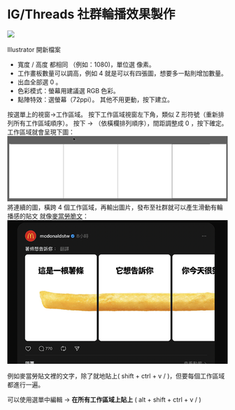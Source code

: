 # IG/Threads 社群輪播效果製作
![](i/Carousel-sample.gif)

Illustrator 開新檔案
- 寬度 / 高度 都相同 （例如：1080)，單位選 像素。
- 工作畫板數量可以調高，例如 4 就是可以有四張圖，想要多一點則增加數量。
- 出血全部選 0 。
- 色彩模式：螢幕用建議選 RGB 色彩。
- 點陣特效：選螢幕（72ppi）。
其他不用更動，按下建立。

按選單上的視窗→工作區域。
按下工作區域視窗左下角，類似 Z 形符號（重新排列所有工作區域順序）。
按下 → （依橫欄排列順序），間距調整成 0 ，按下確定。
工作區域就會呈現下圖：
![](i/Illustrator_cOPRGfLRWW.png)
將連續的圖，橫跨 4 個工作區域，再輸出圖片，發布至社群就可以產生滑動有輪播感的貼文
就像[麥當勞脆文](https://www.threads.net/@mcdonaldstw/post/DBK7t6evWtU?xmt=AQGzKXlSgUBm9Snipytc4wTW_40p5X316IDxXiOzGMpZiw)：
![](i/i-carousel.png)

例如麥當勞貼文裡的文字，除了就地貼上( shift + ctrl + v / )，但要每個工作區域都進行一遍。

可以使用選單中編輯 → **在所有工作區域上貼上** ( alt + shift + ctrl + v / )
